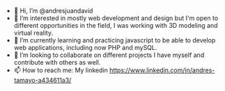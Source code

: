 - 👋 Hi, I’m @andresjuandavid
- 👀 I’m interested in mostly web development and design but I'm open to different opportunities in the field, I was working with 3D modeling and virtual reality.
- 🌱 I’m currently learning and practicing javascript to be able to develop web applications, including now PHP and mySQL.
- 💞️ I’m looking to collaborate on different projects I have myself and contribute with others as well.
- 📫 How to reach me: My linkedin https://www.linkedin.com/in/andres-tamayo-a434611a3/

<!---
andresjuandavid/andresjuandavid is a ✨ special ✨ repository because its `README.md` (this file) appears on your GitHub profile.
You can click the Preview link to take a look at your changes.
--->
